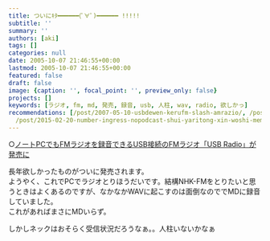 ```yaml
---
title: ついにｷﾀ━━━━━━(ﾟ∀ﾟ)━━━━━━ !!!!!
subtitle: ''
summary: ''
authors: [aki]
tags: []
categories: null
date: 2005-10-07 21:46:55+00:00
lastmod: 2005-10-07 21:46:55+00:00
featured: false
draft: false
image: {caption: '', focal_point: '', preview_only: false}
projects: []
keywords: [ラジオ, fm, md, 発売, 録音, usb, 人柱, wav, radio, 欲しかっ]
recommendations: [/post/2007-05-10-usbdewen-kerufm-slash-amrazio/, /post/2007-05-29-zardnovocalgawang-kunararetanante-dot-dot-dot/,
  /post/2015-02-20-number-ingress-nopodcast-shui-yaritong-xin-woshi-memasita-number-mizuyari/]
---
```

○[ノートPCでもFMラジオを録音できるUSB接続のFMラジオ「USB Radio」が発売に](http://akiba.ascii24.com/akiba/news/2005/08/09/657448-000.html)  
  
長年欲しかったものがついに発売されます。  
ようやく、これでPCでラジオとりほうだいです。結構NHK-FMをとりたいと思うときはよくあるのですが、なかなかWAVに起こすのは面倒なのででMDに録音していました。  
これがあればまさにMDいらず。  
  
しかしネックはおそらく受信状況だろうなぁ。。人柱いないかなぁ


